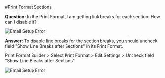 <!-- add-breadcrumbs -->
#Print Format Sections

**Question:** In the Print Format, I am getting link breaks for each section. How can I disable it?

<img alt="Email Setup Error" class="screenshot" src="/docs/assets/img/articles/sections-1.png">

**Answer:** To disable line breaks for the section breaks, you should uncheck field "Show Line Breaks after Sections" in its Print Format.

Print Format Builder > Select Print Format > Edit Settings > Uncheck field "Show Line Breaks after Sections"

<img alt="Email Setup Error" class="screenshot" src="/docs/assets/img/articles/sections-2.gif">